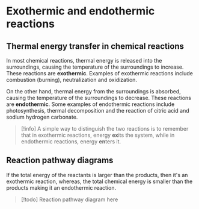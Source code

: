 # Exothermic and endothermic reactions
## Thermal energy transfer in chemical reactions
In most chemical reactions, thermal energy is released into the surroundings, causing the temperature of the surroundings to increase. These reactions are **exothermic**. Examples of exothermic reactions include combustion (burning), neutralization and oxidization.

On the other hand, thermal energy from the surroundings is absorbed, causing the temperature of the surroundings to decrease. These reactions are **endothermic**. Some examples of endothermic reactions include photosynthesis, thermal decomposition and the reaction of citric acid and sodium hydrogen carbonate.
> [!info]
> A simple way to distinguish the two reactions is to remember that in exothermic reactions, energy **ex**its the system, while in endothermic reactions, energy **en**ters it.

## Reaction pathway diagrams
If the total energy of the reactants is larger than the products, then it's an exothermic reaction, whereas, the total chemical energy is smaller than the products making it an endothermic reaction.
> [!todo] Reaction pathway diagram here

